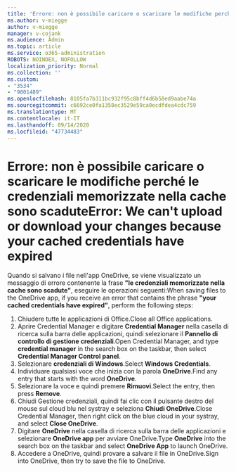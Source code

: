 ```yaml
---
title: 'Errore: non è possibile caricare o scaricare le modifiche perché le credenziali memorizzate nella cache sono scadute'
ms.author: v-miegge
author: v-miegge
manager: v-cojank
ms.audience: Admin
ms.topic: article
ms.service: o365-administration
ROBOTS: NOINDEX, NOFOLLOW
localization_priority: Normal
ms.collection: ''
ms.custom:
- "3534"
- "9001489"
ms.openlocfilehash: 8105fa7b311bc932f95c8bff4d6b58ed9aabe74a
ms.sourcegitcommit: c6692ce0fa1358ec3529e59ca0ecdfdea4cdc759
ms.translationtype: MT
ms.contentlocale: it-IT
ms.lasthandoff: 09/14/2020
ms.locfileid: "47734483"
---
```

# <a name="error-we-cant-upload-or-download-your-changes-because-your-cached-credentials-have-expired"></a><span data-ttu-id="6e442-102">Errore: non è possibile caricare o scaricare le modifiche perché le credenziali memorizzate nella cache sono scadute</span><span class="sxs-lookup"><span data-stu-id="6e442-102">Error: We can't upload or download your changes because your cached credentials have expired</span></span>

<span data-ttu-id="6e442-103">Quando si salvano i file nell'app OneDrive, se viene visualizzato un messaggio di errore contenente la frase **"le credenziali memorizzate nella cache sono scadute"**, eseguire le operazioni seguenti:</span><span class="sxs-lookup"><span data-stu-id="6e442-103">When saving files to the OneDrive app, if you receive an error that contains the phrase **"your cached credentials have expired"**, perform the following steps:</span></span>

1. <span data-ttu-id="6e442-104">Chiudere tutte le applicazioni di Office.</span><span class="sxs-lookup"><span data-stu-id="6e442-104">Close all Office applications.</span></span>
1. <span data-ttu-id="6e442-105">Aprire Credential Manager e digitare **Credential Manager** nella casella di ricerca sulla barra delle applicazioni, quindi selezionare il **Pannello di controllo di gestione credenziali**.</span><span class="sxs-lookup"><span data-stu-id="6e442-105">Open Credential Manager, and type **credential manager** in the search box on the taskbar, then select **Credential Manager Control panel**.</span></span>
1. <span data-ttu-id="6e442-106">Selezionare **credenziali di Windows**.</span><span class="sxs-lookup"><span data-stu-id="6e442-106">Select **Windows Credentials**.</span></span>
1. <span data-ttu-id="6e442-107">Individuare qualsiasi voce che inizia con la parola **OneDrive**.</span><span class="sxs-lookup"><span data-stu-id="6e442-107">Find any entry that starts with the word **OneDrive**.</span></span>
1. <span data-ttu-id="6e442-108">Selezionare la voce e quindi premere **Rimuovi**.</span><span class="sxs-lookup"><span data-stu-id="6e442-108">Select the entry, then press **Remove**.</span></span>
1. <span data-ttu-id="6e442-109">Chiudi Gestione credenziali, quindi fai clic con il pulsante destro del mouse sul cloud blu nel systray e seleziona **Chiudi OneDrive**.</span><span class="sxs-lookup"><span data-stu-id="6e442-109">Close Credential Manager, then right click on the blue cloud in your systray, and select **Close OneDrive**.</span></span>
1. <span data-ttu-id="6e442-110">Digitare **OneDrive** nella casella di ricerca sulla barra delle applicazioni e selezionare **OneDrive app** per avviare OneDrive.</span><span class="sxs-lookup"><span data-stu-id="6e442-110">Type **OneDrive** into the search box on the taskbar and select **OneDrive App** to launch OneDrive.</span></span>
1. <span data-ttu-id="6e442-111">Accedere a OneDrive, quindi provare a salvare il file in OneDrive.</span><span class="sxs-lookup"><span data-stu-id="6e442-111">Sign into OneDrive, then try to save the file to OneDrive.</span></span>
